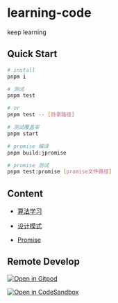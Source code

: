 # learning-code

keep learning

## Quick Start

```sh
# install
pnpm i

# 测试
pnpm test

# or
pnpm test -- [目录路径]

# 测试覆盖率
pnpm start

# promise 编译
pnpm build:jpromise

# promise 测试
pnpm test:promise [promise文件路径]
```

## Content

- [算法学习](./Algo/README.md)

- [设计模式](./Design-pattern/README.md)

- [Promise](./Promise/README.md)


## Remote Develop

[![Open in Gitpod](https://gitpod.io/button/open-in-gitpod.svg)](https://gitpod.io/#/github.com/MrZhouZh/learning-code.git)

[![Open in CodeSandbox](https://codesandbox.io/static/img/play-codesandbox.svg)](https://codesandbox.io/p/github/MrZhouZh/learning-code/main?file=%2FREADME.md)
